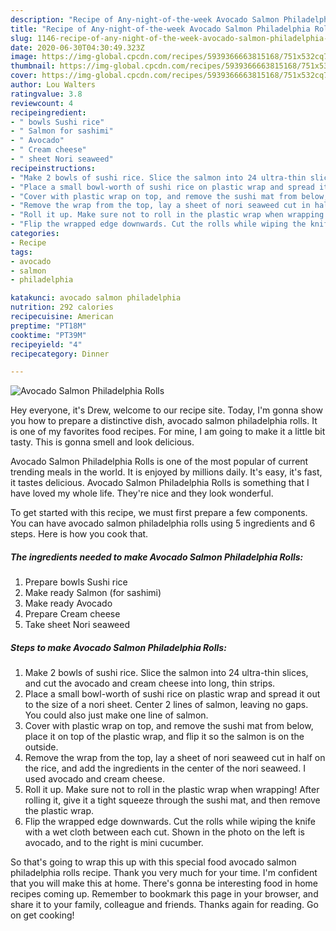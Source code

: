 ```yaml
---
description: "Recipe of Any-night-of-the-week Avocado Salmon Philadelphia Rolls"
title: "Recipe of Any-night-of-the-week Avocado Salmon Philadelphia Rolls"
slug: 1146-recipe-of-any-night-of-the-week-avocado-salmon-philadelphia-rolls
date: 2020-06-30T04:30:49.323Z
image: https://img-global.cpcdn.com/recipes/5939366663815168/751x532cq70/avocado-salmon-philadelphia-rolls-recipe-main-photo.jpg
thumbnail: https://img-global.cpcdn.com/recipes/5939366663815168/751x532cq70/avocado-salmon-philadelphia-rolls-recipe-main-photo.jpg
cover: https://img-global.cpcdn.com/recipes/5939366663815168/751x532cq70/avocado-salmon-philadelphia-rolls-recipe-main-photo.jpg
author: Lou Walters
ratingvalue: 3.8
reviewcount: 4
recipeingredient:
- " bowls Sushi rice"
- " Salmon for sashimi"
- " Avocado"
- " Cream cheese"
- " sheet Nori seaweed"
recipeinstructions:
- "Make 2 bowls of sushi rice. Slice the salmon into 24 ultra-thin slices, and cut the avocado and cream cheese into long, thin strips."
- "Place a small bowl-worth of sushi rice on plastic wrap and spread it out to the size of a nori sheet. Center 2 lines of salmon, leaving no gaps. You could also just make one line of salmon."
- "Cover with plastic wrap on top, and remove the sushi mat from below, place it on top of the plastic wrap, and flip it so the salmon is on the outside."
- "Remove the wrap from the top, lay a sheet of nori seaweed cut in half on the rice, and add the ingredients in the center of the nori seaweed. I used avocado and cream cheese."
- "Roll it up. Make sure not to roll in the plastic wrap when wrapping! After rolling it, give it a tight squeeze through the sushi mat, and then remove the plastic wrap."
- "Flip the wrapped edge downwards. Cut the rolls while wiping the knife with a wet cloth between each cut. Shown in the photo on the left is avocado, and to the right is mini cucumber."
categories:
- Recipe
tags:
- avocado
- salmon
- philadelphia

katakunci: avocado salmon philadelphia 
nutrition: 292 calories
recipecuisine: American
preptime: "PT18M"
cooktime: "PT39M"
recipeyield: "4"
recipecategory: Dinner

---
```



![Avocado Salmon Philadelphia Rolls](https://img-global.cpcdn.com/recipes/5939366663815168/751x532cq70/avocado-salmon-philadelphia-rolls-recipe-main-photo.jpg)

Hey everyone, it's Drew, welcome to our recipe site. Today, I'm gonna show you how to prepare a distinctive dish, avocado salmon philadelphia rolls. It is one of my favorites food recipes. For mine, I am going to make it a little bit tasty. This is gonna smell and look delicious.

Avocado Salmon Philadelphia Rolls is one of the most popular of current trending meals in the world. It is enjoyed by millions daily. It's easy, it's fast, it tastes delicious. Avocado Salmon Philadelphia Rolls is something that I have loved my whole life. They're nice and they look wonderful.




To get started with this recipe, we must first prepare a few components. You can have avocado salmon philadelphia rolls using 5 ingredients and 6 steps. Here is how you cook that.

<!--inarticleads1-->

##### The ingredients needed to make Avocado Salmon Philadelphia Rolls:

1. Prepare  bowls Sushi rice
1. Make ready  Salmon (for sashimi)
1. Make ready  Avocado
1. Prepare  Cream cheese
1. Take  sheet Nori seaweed




<!--inarticleads2-->

##### Steps to make Avocado Salmon Philadelphia Rolls:

1. Make 2 bowls of sushi rice. Slice the salmon into 24 ultra-thin slices, and cut the avocado and cream cheese into long, thin strips.
1. Place a small bowl-worth of sushi rice on plastic wrap and spread it out to the size of a nori sheet. Center 2 lines of salmon, leaving no gaps. You could also just make one line of salmon.
1. Cover with plastic wrap on top, and remove the sushi mat from below, place it on top of the plastic wrap, and flip it so the salmon is on the outside.
1. Remove the wrap from the top, lay a sheet of nori seaweed cut in half on the rice, and add the ingredients in the center of the nori seaweed. I used avocado and cream cheese.
1. Roll it up. Make sure not to roll in the plastic wrap when wrapping! After rolling it, give it a tight squeeze through the sushi mat, and then remove the plastic wrap.
1. Flip the wrapped edge downwards. Cut the rolls while wiping the knife with a wet cloth between each cut. Shown in the photo on the left is avocado, and to the right is mini cucumber.




So that's going to wrap this up with this special food avocado salmon philadelphia rolls recipe. Thank you very much for your time. I'm confident that you will make this at home. There's gonna be interesting food in home recipes coming up. Remember to bookmark this page in your browser, and share it to your family, colleague and friends. Thanks again for reading. Go on get cooking!

